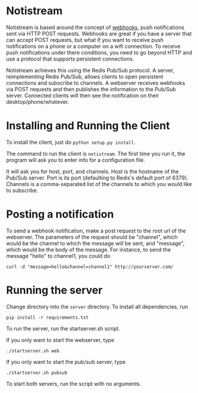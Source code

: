 # Notistream

Notistream is based around the concept of [webhooks](http://wiki.webhooks.org), 
push notifications sent via HTTP POST requests. Webhooks are great if you have 
a server that can accept POST requests, but what if you want to receive push 
notifications on a phone or a computer on a wifi connection. To receive push 
notifications under there conditions, you need to go beyond HTTP and use a 
protocol that supports persistent connections. 

Notistream achieves this using the Redis Pub/Sub protocol. A server, 
reimplementing Redis Pub/Sub, allows clients to open persistent connections 
and subscribe to channels. A webserver receives webhooks via POST requests 
and then publishes the information to the Pub/Sub server. Connected clients 
will then see the notification on their desktop/phone/whatever.

# Installing and Running the Client

To install the client, just do `python setup.py install`. 

The command to run the client is `notistream`. The first time you run it,
the program will ask you to enter info for a configuration file.

It will ask you for host, port, and channels. Host is the hostname of the 
Pub/Sub server. Port is its port (defaulting to Redis's default port of 6379).
Channels is a comma-separated list of the channels to which you would like to
subscribe.

# Posting a notification

To send a webhook notification, make a post request to the root url of the 
webserver. The parameters of the request should be "channel", which would be
the channel to which the message will be sent, and "message", which would be
the body of the message. For instance, to send the message "hello" to channel1, 
you could do

	curl -d "message=hello&channel=channel1" http://yourserver.com/

# Running the server

Change directory into the `server` directory. To install all dependencies, run
	
	pip install -r requirements.txt

To run the server, run the startserver.sh script.

If you only want to start the webserver, type

	./startserver.sh web

If you only want to start the pub/sub server, type

	./startserver.sh pubsub

To start both servers, run the script with no arguments.


